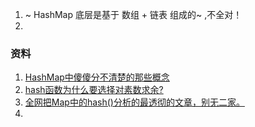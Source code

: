 

1. ~ HashMap 底层是基于 数组 + 链表 组成的~ ,不全对！
2. 


### 资料
1. [HashMap中傻傻分不清楚的那些概念](https://juejin.im/post/5b29acd4f265da59a90c1784)
2. [hash函数为什么要选择对素数求余?](http://zhaox.github.io/algorithm/2015/06/29/hash)
3. [全网把Map中的hash()分析的最透彻的文章，别无二家。](http://www.hollischuang.com/archives/2091)
4. 